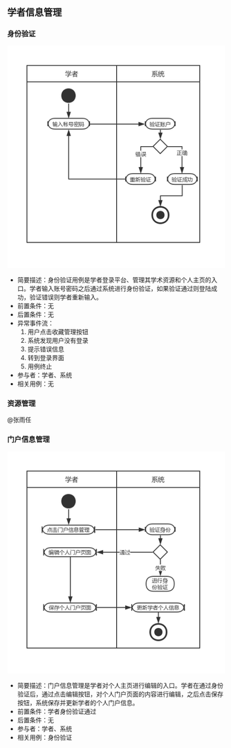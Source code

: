 ## 学者信息管理

### 身份验证

![](img\学者信息管理_身份验证.png)

- 简要描述：身份验证用例是学者登录平台、管理其学术资源和个人主页的入口。学者输入账号密码之后通过系统进行身份验证，如果验证通过则登陆成功，验证错误则学者重新输入。
- 前置条件：无
- 后置条件：无
- 异常事件流：
  1. 用户点击收藏管理按钮
  2. 系统发现用户没有登录
  3. 提示错误信息
  4. 转到登录界面
  5. 用例终止
- 参与者：学者、系统
- 相关用例：无

### 资源管理

@张雨任

### 门户信息管理

![](img\学者信息管理_门户信息管理.png)

- 简要描述：门户信息管理是学者对个人主页进行编辑的入口。学者在通过身份验证后，通过点击编辑按钮，对个人门户页面的内容进行编辑，之后点击保存按钮，系统保存并更新学者的个人门户信息。
- 前置条件：学者身份验证通过
- 后置条件：无
- 参与者：学者、系统
- 相关用例：身份验证